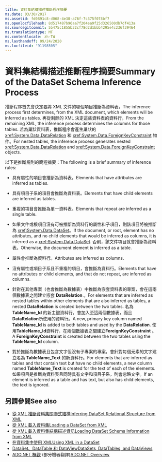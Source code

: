 ```yaml
---
title: 資料集結構描述推斷程序摘要
ms.date: 03/30/2017
ms.assetid: fd0891c8-d068-4e30-a76f-7c375f078bf7
ms.openlocfilehash: 8d517487b96aa7f204ea9f25d326500db7df413a
ms.sourcegitcommit: 5b475c1855b32cf78d2d1bbb4295e4c236f39464
ms.translationtype: MT
ms.contentlocale: zh-TW
ms.lasthandoff: 09/24/2020
ms.locfileid: "91198505"
---
```

# <a name="summary-of-the-dataset-schema-inference-process"></a><span data-ttu-id="acc7e-102">資料集結構描述推斷程序摘要</span><span class="sxs-lookup"><span data-stu-id="acc7e-102">Summary of the DataSet Schema Inference Process</span></span>

<span data-ttu-id="acc7e-103">推斷程序首先會決定要將 XML 文件的哪個項目推斷為資料表，</span><span class="sxs-lookup"><span data-stu-id="acc7e-103">The inference process first determines, from the XML document, which elements will be inferred as tables.</span></span> <span data-ttu-id="acc7e-104">再從剩餘的 XML 決定這些資料表的資料行，</span><span class="sxs-lookup"><span data-stu-id="acc7e-104">From the remaining XML, the inference process determines the columns for those tables.</span></span> <span data-ttu-id="acc7e-105">若為巢狀資料表，推斷程序會產生巢狀的 <xref:System.Data.DataRelation> 和 <xref:System.Data.ForeignKeyConstraint> 物件。</span><span class="sxs-lookup"><span data-stu-id="acc7e-105">For nested tables, the inference process generates nested <xref:System.Data.DataRelation> and <xref:System.Data.ForeignKeyConstraint> objects.</span></span>  
  
 <span data-ttu-id="acc7e-106">以下是推斷規則的簡短摘要：</span><span class="sxs-lookup"><span data-stu-id="acc7e-106">The following is a brief summary of inference rules:</span></span>  
  
- <span data-ttu-id="acc7e-107">具有屬性的項目會推斷為資料表。</span><span class="sxs-lookup"><span data-stu-id="acc7e-107">Elements that have attributes are inferred as tables.</span></span>  
  
- <span data-ttu-id="acc7e-108">具有項目子系的項目會推斷為資料表。</span><span class="sxs-lookup"><span data-stu-id="acc7e-108">Elements that have child elements are inferred as tables.</span></span>  
  
- <span data-ttu-id="acc7e-109">重複的項目會推斷為單一資料表。</span><span class="sxs-lookup"><span data-stu-id="acc7e-109">Elements that repeat are inferred as a single table.</span></span>  
  
- <span data-ttu-id="acc7e-110">如果文件或根項目沒有可被推斷為資料行的屬性和子項目，則該項目將被推斷為 <xref:System.Data.DataSet>。</span><span class="sxs-lookup"><span data-stu-id="acc7e-110">If the document, or root, element has no attributes, and no child elements that would be inferred as columns, it is inferred as a <xref:System.Data.DataSet>.</span></span> <span data-ttu-id="acc7e-111">否則，該文件項目就會推斷為資料表。</span><span class="sxs-lookup"><span data-stu-id="acc7e-111">Otherwise, the document element is inferred as a table.</span></span>  
  
- <span data-ttu-id="acc7e-112">屬性會推斷為資料行。</span><span class="sxs-lookup"><span data-stu-id="acc7e-112">Attributes are inferred as columns.</span></span>  
  
- <span data-ttu-id="acc7e-113">沒有屬性或項目子系且不重複的項目，會推斷為資料行。</span><span class="sxs-lookup"><span data-stu-id="acc7e-113">Elements that have no attributes or child elements, and that do not repeat, are inferred as columns.</span></span>  
  
- <span data-ttu-id="acc7e-114">針對在其他專案（也會推斷為數據表）中推斷為嵌套資料表的專案，會在這兩個數據表之間建立嵌套 **DataRelation** 。</span><span class="sxs-lookup"><span data-stu-id="acc7e-114">For elements that are inferred as nested tables within other elements that are also inferred as tables, a nested **DataRelation** is created between the two tables.</span></span> <span data-ttu-id="acc7e-115">名為 **TableName_Id** 的新主鍵資料行，會加入至這兩個數據表，而且 **DataRelation**所使用的資料行。</span><span class="sxs-lookup"><span data-stu-id="acc7e-115">A new, primary key column named **TableName_Id** is added to both tables and used by the **DataRelation**.</span></span> <span data-ttu-id="acc7e-116">使用**TableName_Id**資料行，在兩個數據表之間建立**ForeignKeyConstraint** 。</span><span class="sxs-lookup"><span data-stu-id="acc7e-116">A **ForeignKeyConstraint** is created between the two tables using the **TableName_Id** column.</span></span>  
  
- <span data-ttu-id="acc7e-117">對於推斷為數據表且包含文字但沒有子專案的專案，會針對每個元素的文字建立名為 **TableName_Text** 的新資料行。</span><span class="sxs-lookup"><span data-stu-id="acc7e-117">For elements that are inferred as tables and that contain text but have no child elements, a new column named **TableName_Text** is created for the text of each of the elements.</span></span> <span data-ttu-id="acc7e-118">如果項目是推斷為資料表且同時具有文字和項目子系，則會忽略文字。</span><span class="sxs-lookup"><span data-stu-id="acc7e-118">If an element is inferred as a table and has text, but also has child elements, the text is ignored.</span></span>  
  
## <a name="see-also"></a><span data-ttu-id="acc7e-119">另請參閱</span><span class="sxs-lookup"><span data-stu-id="acc7e-119">See also</span></span>

- [<span data-ttu-id="acc7e-120">從 XML 推斷資料集關聯式結構</span><span class="sxs-lookup"><span data-stu-id="acc7e-120">Inferring DataSet Relational Structure from XML</span></span>](inferring-dataset-relational-structure-from-xml.md)
- [<span data-ttu-id="acc7e-121">從 XML 載入資料集</span><span class="sxs-lookup"><span data-stu-id="acc7e-121">Loading a DataSet from XML</span></span>](loading-a-dataset-from-xml.md)
- [<span data-ttu-id="acc7e-122">從 XML 載入資料集結構描述資訊</span><span class="sxs-lookup"><span data-stu-id="acc7e-122">Loading DataSet Schema Information from XML</span></span>](loading-dataset-schema-information-from-xml.md)
- [<span data-ttu-id="acc7e-123">在資料集中使用 XML</span><span class="sxs-lookup"><span data-stu-id="acc7e-123">Using XML in a DataSet</span></span>](using-xml-in-a-dataset.md)
- [<span data-ttu-id="acc7e-124">DataSet、DataTable 和 DataView</span><span class="sxs-lookup"><span data-stu-id="acc7e-124">DataSets, DataTables, and DataViews</span></span>](index.md)
- <span data-ttu-id="acc7e-125">[ADO.NET 概觀](../ado-net-overview.md) \(部分機器翻譯\)</span><span class="sxs-lookup"><span data-stu-id="acc7e-125">[ADO.NET Overview](../ado-net-overview.md)</span></span>
